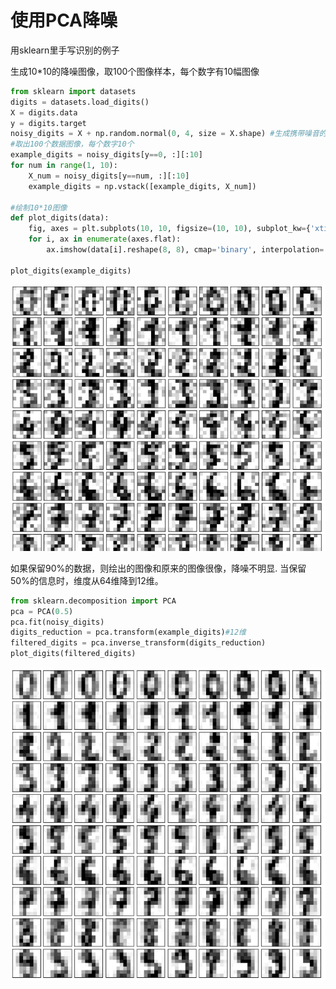 # 使用PCA降噪

用sklearn里手写识别的例子

生成10*10的降噪图像，取100个图像样本，每个数字有10幅图像
```python
from sklearn import datasets
digits = datasets.load_digits()
X = digits.data
y = digits.target
noisy_digits = X + np.random.normal(0, 4, size = X.shape) #生成携带噪音的数据
#取出100个数据图像，每个数字10个
example_digits = noisy_digits[y==0, :][:10]
for num in range(1, 10):
    X_num = noisy_digits[y==num, :][:10]
    example_digits = np.vstack([example_digits, X_num])

#绘制10*10图像	
def plot_digits(data):
    fig, axes = plt.subplots(10, 10, figsize=(10, 10), subplot_kw={'xticks':[], 'yticks':[]}, gridspec_kw=dict(hspace=0.1, wspace=0.1))
    for i, ax in enumerate(axes.flat):
        ax.imshow(data[i].reshape(8, 8), cmap='binary', interpolation='nearest', clim=(0, 16))
		
plot_digits(example_digits)		
```
![](images/7-8-noisy-images.png)

如果保留90%的数据，则绘出的图像和原来的图像很像，降噪不明显. 
当保留50%的信息时，维度从64维降到12维。

```python
from sklearn.decomposition import PCA
pca = PCA(0.5) 
pca.fit(noisy_digits)
digits_reduction = pca.transform(example_digits)#12维
filtered_digits = pca.inverse_transform(digits_reduction)
plot_digits(filtered_digits)
```

![](images/7-8-filtered-image.png)